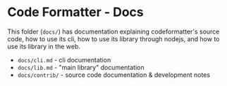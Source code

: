 # Code Formatter - Docs

This folder (`docs/`) has documentation explaining codeformatter's source code, how to use its cli, how to use its library through nodejs, and how to use its library in the web.

- `docs/cli.md` - cli documentation
- `docs/lib.md` - "main library" documentation
- `docs/contrib/` - source code documentation & development notes
